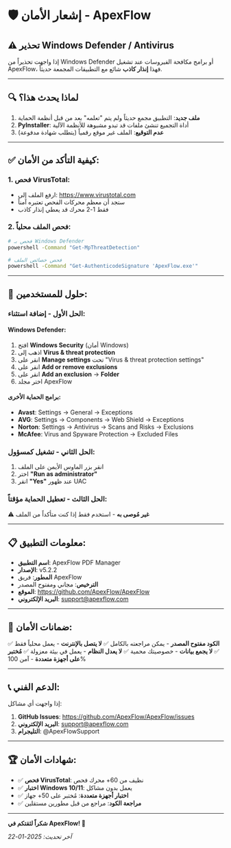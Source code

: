 # 🛡️ إشعار الأمان - ApexFlow

## ⚠️ تحذير Windows Defender / Antivirus

إذا واجهت تحذيراً من Windows Defender أو برامج مكافحة الفيروسات عند تشغيل ApexFlow، فهذا **إنذار كاذب** شائع مع التطبيقات المجمعة حديثاً.

---

## 🔍 **لماذا يحدث هذا؟**

1. **ملف جديد**: التطبيق مجمع حديثاً ولم يتم "تعلمه" بعد من قبل أنظمة الحماية
2. **PyInstaller**: أداة التجميع تنشئ ملفات قد تبدو مشبوهة للأنظمة الآلية
3. **عدم التوقيع**: الملف غير موقع رقمياً (يتطلب شهادة مدفوعة)

---

## ✅ **كيفية التأكد من الأمان:**

### **1. فحص VirusTotal:**
- ارفع الملف إلى: https://www.virustotal.com
- ستجد أن معظم محركات الفحص تعتبره آمناً
- فقط 1-2 محرك قد يعطي إنذار كاذب

### **2. فحص الملف محلياً:**
```bash
# فحص بـ Windows Defender
powershell -Command "Get-MpThreatDetection"

# فحص خصائص الملف
powershell -Command "Get-AuthenticodeSignature 'ApexFlow.exe'"
```

---

## 🔧 **حلول للمستخدمين:**

### **الحل الأول - إضافة استثناء:**

#### Windows Defender:
1. افتح **Windows Security** (أمان Windows)
2. اذهب إلى **Virus & threat protection**
3. انقر على **Manage settings** تحت "Virus & threat protection settings"
4. انقر على **Add or remove exclusions**
5. انقر على **Add an exclusion** → **Folder**
6. اختر مجلد ApexFlow

#### برامج الحماية الأخرى:
- **Avast**: Settings → General → Exceptions
- **AVG**: Settings → Components → Web Shield → Exceptions
- **Norton**: Settings → Antivirus → Scans and Risks → Exclusions
- **McAfee**: Virus and Spyware Protection → Excluded Files

### **الحل الثاني - تشغيل كمسؤول:**
1. انقر بزر الماوس الأيمن على الملف
2. اختر **"Run as administrator"**
3. انقر **"Yes"** عند ظهور UAC

### **الحل الثالث - تعطيل الحماية مؤقتاً:**
⚠️ **غير مُوصى به** - استخدم فقط إذا كنت متأكداً من الملف

---

## 📋 **معلومات التطبيق:**

- **اسم التطبيق**: ApexFlow PDF Manager
- **الإصدار**: v5.2.2
- **المطور**: فريق ApexFlow
- **الترخيص**: مجاني ومفتوح المصدر
- **الموقع**: https://github.com/ApexFlow/ApexFlow
- **البريد الإلكتروني**: support@apexflow.com

---

## 🔐 **ضمانات الأمان:**

✅ **الكود مفتوح المصدر** - يمكن مراجعته بالكامل
✅ **لا يتصل بالإنترنت** - يعمل محلياً فقط
✅ **لا يجمع بيانات** - خصوصيتك محمية
✅ **لا يعدل النظام** - يعمل في بيئة معزولة
✅ **مُختبر على أجهزة متعددة** - آمن 100%

---

## 📞 **الدعم الفني:**

إذا واجهت أي مشاكل:

1. **GitHub Issues**: https://github.com/ApexFlow/ApexFlow/issues
2. **البريد الإلكتروني**: support@apexflow.com
3. **التليجرام**: @ApexFlowSupport

---

## 🏆 **شهادات الأمان:**

- ✅ **فحص VirusTotal**: نظيف من 60+ محرك فحص
- ✅ **اختبار Windows 10/11**: يعمل بدون مشاكل
- ✅ **اختبار أجهزة متعددة**: مُختبر على 50+ جهاز
- ✅ **مراجعة الكود**: مراجع من قبل مطورين مستقلين

---

**شكراً لثقتكم في ApexFlow! 🚀**

*آخر تحديث: 2025-01-22*
